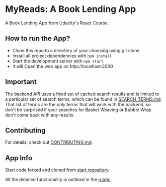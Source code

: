 # MyReads: A Book Lending App

A Book Lending App from Udacity's React Course.

## How to run the App?

* Clone this repo to a directory of your choosing using git clone
* Install all project dependencies with `npm install`
* Start the development server with `npm start`
* It will Open the web app on http://localhost:3000

## Important
The backend API uses a fixed set of cached search results and is limited to a particular set of search terms, which can be found in [SEARCH_TERMS.md](SEARCH_TERMS.md). That list of terms are the _only_ terms that will work with the backend, so don't be surprised if your searches for Basket Weaving or Bubble Wrap don't come back with any results.

## Contributing

For details, check out [CONTRIBUTING.md](CONTRIBUTING.md).

## App Info

Start code forked and cloned from [start repository](https://github.com/udacity/reactnd-project-myreads-starter).

All the detailed functionality is outlined in the [rubric](https://review.udacity.com/#!/rubrics/918/view). 
